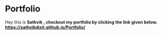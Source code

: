 # Portfolio
Hey this is <b>Sathvik<b> , checkout my portfolio by clicking the link given below. <br>
https://sathvikdixit.github.io/Portfolio/
